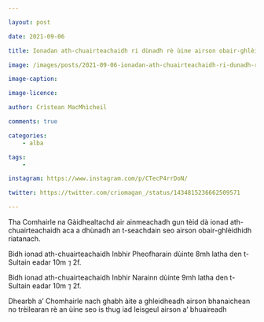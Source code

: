 ```yaml
---

layout: post

date: 2021-09-06

title: Ionadan ath-chuairteachaidh ri dùnadh rè ùine airson obair-ghlèidhidh riatanach

image: /images/posts/2021-09-06-ionadan-ath-chuairteachaidh-ri-dunadh-re-uine-airson-obair-ghleidhidh-riatanach.jpg

image-caption:

image-licence:

author: Crìstean MacMhìcheil

comments: true

categories:
    - alba

tags:
    -

instagram: https://www.instagram.com/p/CTecP4rrDoN/

twitter: https://twitter.com/criomagan_/status/1434815236662509571

---
```


Tha Comhairle na Gàidhealtachd air ainmeachadh gun tèid dà ionad ath-chuairteachaidh aca a dhùnadh an t-seachdain seo airson obair-ghlèidhidh riatanach.

<!--more-->

Bidh ionad ath-chuairteachaidh Inbhir Pheofharain dùinte 8mh latha den t-Sultain eadar 10m ⁊ 2f.

Bidh ionad ath-chuairteachaidh Inbhir Narainn dùinte 9mh latha den t-Sultain eadar 10m ⁊ 2f.

Dhearbh a’ Chomhairle nach ghabh àite a ghleidheadh airson bhanaichean no trèilearan rè an ùine seo is thug iad leisgeul airson a’ bhuaireadh

